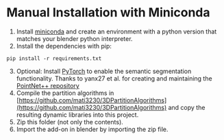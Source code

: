 # Manual Installation with Miniconda

1. Install [miniconda](https://docs.conda.io/en/latest/miniconda.html) and create an environment with a python version that matches your blender python interpreter.
2. Install the dependencies with pip:
```
pip install -r requirements.txt
```
3. Optional: Install [PyTorch](https://pytorch.org) to enable the semantic segmentation functionality. Thanks to yanx27 et al. for creating and maintaining the [PointNet++ repository](https://github.com/yanx27/Pointnet_Pointnet2_pytorch)
4. Compile the partition algorithms in [https://github.com/mati3230/3DPartitionAlgorithms](https://github.com/mati3230/3DPartitionAlgorithms) and copy the resulting dynamic libraries into this project.
4. Zip this folder (not only the contents).
5. Import the add-on in blender by importing the zip file. 